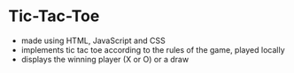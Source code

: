# Tic-Tac-Toe
-	made using HTML, JavaScript and CSS
-	implements tic tac toe according to the rules of the game, played locally
-	displays the winning player (X or O) or a draw
